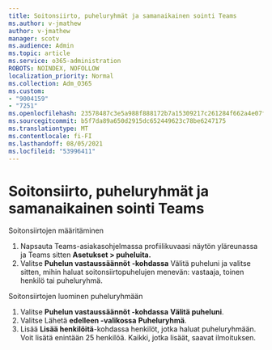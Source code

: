 ```yaml
---
title: Soitonsiirto, puheluryhmät ja samanaikainen sointi Teams
ms.author: v-jmathew
author: v-jmathew
manager: scotv
ms.audience: Admin
ms.topic: article
ms.service: o365-administration
ROBOTS: NOINDEX, NOFOLLOW
localization_priority: Normal
ms.collection: Adm_O365
ms.custom:
- "9004159"
- "7251"
ms.openlocfilehash: 23578487c3e5a988f888172b7a15309217c261284f662a4e07f21ba3a4971004
ms.sourcegitcommit: b5f7da89a650d2915dc652449623c78be6247175
ms.translationtype: MT
ms.contentlocale: fi-FI
ms.lasthandoff: 08/05/2021
ms.locfileid: "53996411"
---
```

# <a name="call-forwarding-call-groups-and-simultaneous-ring-in-teams"></a>Soitonsiirto, puheluryhmät ja samanaikainen sointi Teams

Soitonsiirtojen määritäminen

1. Napsauta Teams-asiakasohjelmassa profiilikuvaasi näytön yläreunassa ja Teams sitten **Asetukset > puheluita.**
2. Valitse **Puhelun vastaussäännöt** **-kohdassa** Välitä puheluni ja valitse sitten, mihin haluat soitonsiirtopuhelujen menevän: vastaaja, toinen henkilö tai puheluryhmä.

Soitonsiirtojen luominen puheluryhmään

1. Valitse **Puhelun vastaussäännöt -kohdassa** **Välitä puheluni**.
2. Valitse Lähetä **edelleen -valikossa** **Puheluryhmä**.
3. Lisää **Lisää henkilöitä**-kohdassa henkilöt, jotka haluat puheluryhmään. Voit lisätä enintään 25 henkilöä. Kaikki, jotka lisäät, saavat ilmoituksen.
